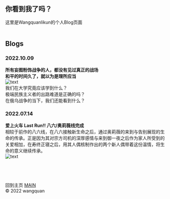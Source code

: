 ## **你看到我了吗？**  

这里是Wangquanlikun的个人Blog页面  
&emsp;   

## **Blogs**  

### 2022.10.09  
**所有妄图粉饰战争的人，都没有见过真正的战场**  
**和平的时间久了，就以为是理所应当**  
![text](https://github.com/wangquanlikun/wangquanlikun.github.io/blob/main/IMAGES/blog_10_09__22.jpg?raw=true)  
我们在大学究竟应该学到什么？  
极端民族主义者的出路难道是正确的吗？  
在俄乌战争的当下，我们还能看到什么？  
  
### 2022.07.14  
**爱上火车 Last Run!!  八六/奥莉薇线完成**  
相较于前作的八六线，在八六接触新生命之后，通过奥莉薇的来到与告别展现的生命的传承。正是因为其对宗方司机的深厚感情与来到御一夜之后作为家人所受到的关爱相加，在寿终正寝之后，用其人偶核制作出的两个新人偶带着这份温情，将生命的意义继续传承。  
![text](https://github.com/wangquanlikun/wangquanlikun.github.io/blob/main/IMAGES/blog_07_14__22.jpg?raw=true)  

## &emsp;   

回到主页 [MAIN](https://wangquanlikun.github.io/)   
© 2022 wangquan  
